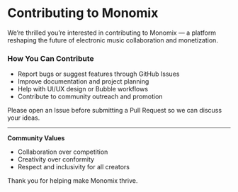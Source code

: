 # Contributing to Monomix

We’re thrilled you’re interested in contributing to Monomix — a platform reshaping the future of electronic music collaboration and monetization.

### How You Can Contribute

- Report bugs or suggest features through GitHub Issues  
- Improve documentation and project planning  
- Help with UI/UX design or Bubble workflows  
- Contribute to community outreach and promotion  

Please open an Issue before submitting a Pull Request so we can discuss your ideas.

---

**Community Values**  
- Collaboration over competition  
- Creativity over conformity  
- Respect and inclusivity for all creators  

Thank you for helping make Monomix thrive.
